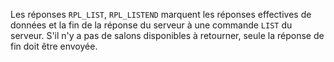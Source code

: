 Les réponses `RPL_LIST`, `RPL_LISTEND` marquent les réponses effectives de
données et la fin de la réponse du serveur à une commande `LIST` du serveur.
S'il n'y a pas de salons disponibles à retourner, seule la réponse de fin doit
être envoyée.
